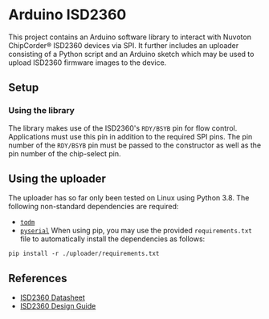 # Arduino ISD2360
This project contains an Arduino software library to interact with Nuvoton ChipCorder® ISD2360 devices via SPI.
It further includes an uploader consisting of a Python script and an Arduino sketch which may be used to upload
ISD2360 firmware images to the device.

## Setup
### Using the library
The library makes use of the ISD2360's `RDY/BSYB` pin for flow control. Applications must use this pin in addition
to the required SPI pins. The pin number of the `RDY/BSYB` pin must be passed to the constructor as well as the
pin number of the chip-select pin.

## Using the uploader
The uploader has so far only been tested on Linux using Python 3.8. The following non-standard dependencies are required:
  - [`tqdm`](https://github.com/tqdm/tqdm)
  - [`pyserial`](https://github.com/pyserial/pyserial)
When using pip, you may use the provided `requirements.txt` file to automatically install the dependencies as follows:
```
pip install -r ./uploader/requirements.txt
```

## References
  - [ISD2360 Datasheet](https://www.nuvoton.com/export/resource-files/EN_ISD2360_Datasheet_Rev1-0.pdf)
  - [ISD2360 Design Guide](https://www.nuvoton.com/export/resource-files/EN_ISD2360_Datasheet_Rev1-0.pdf)
